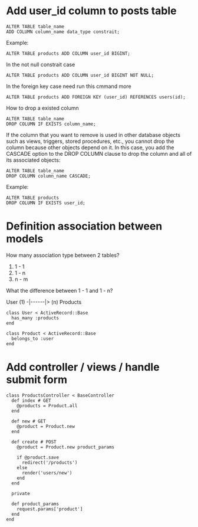 # Add user_id column to posts table

```
ALTER TABLE table_name
ADD COLUMN column_name data_type constrait;
```


Example:

```
ALTER TABLE products ADD COLUMN user_id BIGINT;
```

In the not null constrait case

```
ALTER TABLE products ADD COLUMN user_id BIGINT NOT NULL;
```

In the foreign key case need run this cmmand more

```
ALTER TABLE products ADD FOREIGN KEY (user_id) REFERENCES users(id);
```

How to drop a existed column

```
ALTER TABLE table_name
DROP COLUMN IF EXISTS column_name;
```

If the column that you want to remove is used in other database objects such as views, triggers, stored procedures, etc., you cannot drop the column because other objects depend on it. In this case, you add the CASCADE option to the DROP COLUMN clause to drop the column and all of its associated objects:

```
ALTER TABLE table_name
DROP COLUMN column_name CASCADE;
```

Example:

```
ALTER TABLE products
DROP COLUMN IF EXISTS user_id;
```

# Definition association between models

How many association type between 2 tables?

1. 1 - 1
2. 1 - n
3. n - m

What the difference between 1 - 1 and 1 - n?


User (1) -|------|> (n) Products

```
class User < ActiveRecord::Base
  has_many :products
end
```

```
class Product < ActiveRecord::Base
  belongs_to :user
end
```

# Add controller / views / handle submit form

```
class ProductsController < BaseController
  def index # GET
    @products = Product.all
  end

  def new # GET
    @product = Product.new
  end

  def create # POST
    @product = Product.new product_params

    if @product.save
      redirect('/products')
    else
      render('users/new')
    end
  end

  private

  def product_params
    request.params['product']
  end
end
```
